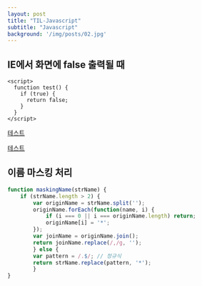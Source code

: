 ```yaml
---
layout: post
title: "TIL-Javascript"
subtitle: "Javascript"
background: '/img/posts/02.jpg'
---
```


## IE에서 화면에 false 출력될 때
```
<script>
  function test() {
    if (true) {
      return false;
    }
  }
</script>
```

<!-- 페이지에 return false;가 출력됨 -->
<a href="javascript:test();">테스트</a>

<!-- 대체 -->
<a href="javascript://" onClick="test();">테스트</a>


## 이름 마스킹 처리
```JAVASCRIPT
function maskingName(strName) {
    if (strName.length > 2) {
        var originName = strName.split('');
        originName.forEach(function(name, i) {
            if (i === 0 || i === originName.length) return;
            originName[i] = '*';
        });
        var joinName = originName.join();
        return joinName.replace(/,/g, '');
        } else {
        var pattern = /.$/; // 정규식
        return strName.replace(pattern, '*');
        }
}
```
            